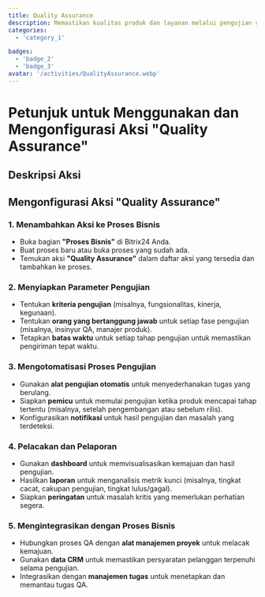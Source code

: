 ```yaml
---
title: Quality Assurance
description: Memastikan kualitas produk dan layanan melalui pengujian yang ketat.
categories:
  - 'category_1'

badges:
  - 'badge_2'
  - 'badge_3'
avatar: '/activities/QualityAssurance.webp'
---
```

# Petunjuk untuk Menggunakan dan Mengonfigurasi Aksi "Quality Assurance"

## Deskripsi Aksi

## **Mengonfigurasi Aksi "Quality Assurance"**

### 1. Menambahkan Aksi ke Proses Bisnis
- Buka bagian **"Proses Bisnis"** di Bitrix24 Anda.
- Buat proses baru atau buka proses yang sudah ada.
- Temukan aksi **"Quality Assurance"** dalam daftar aksi yang tersedia dan tambahkan ke proses.

### 2. Menyiapkan Parameter Pengujian
- Tentukan **kriteria pengujian** (misalnya, fungsionalitas, kinerja, kegunaan).
- Tentukan **orang yang bertanggung jawab** untuk setiap fase pengujian (misalnya, insinyur QA, manajer produk).
- Tetapkan **batas waktu** untuk setiap tahap pengujian untuk memastikan pengiriman tepat waktu.

### 3. Mengotomatisasi Proses Pengujian
- Gunakan **alat pengujian otomatis** untuk menyederhanakan tugas yang berulang.
- Siapkan **pemicu** untuk memulai pengujian ketika produk mencapai tahap tertentu (misalnya, setelah pengembangan atau sebelum rilis).
- Konfigurasikan **notifikasi** untuk hasil pengujian dan masalah yang terdeteksi.

### 4. Pelacakan dan Pelaporan
- Gunakan **dashboard** untuk memvisualisasikan kemajuan dan hasil pengujian.
- Hasilkan **laporan** untuk menganalisis metrik kunci (misalnya, tingkat cacat, cakupan pengujian, tingkat lulus/gagal).
- Siapkan **peringatan** untuk masalah kritis yang memerlukan perhatian segera.

### 5. Mengintegrasikan dengan Proses Bisnis
- Hubungkan proses QA dengan **alat manajemen proyek** untuk melacak kemajuan.
- Gunakan **data CRM** untuk memastikan persyaratan pelanggan terpenuhi selama pengujian.
- Integrasikan dengan **manajemen tugas** untuk menetapkan dan memantau tugas QA.
